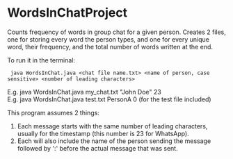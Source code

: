 # WordsInChatProject
 Counts frequency of words in group chat for a given person. Creates 2 files, one for storing every word the person types, and one for every unique word, their frequency, and the total number of words written at the end.  
 
 To run it in the terminal:  
 
     java WordsInChat.java <chat file name.txt> <name of person, case sensitive> <number of leading characters>  
 E.g. java WordsInChat.java my_chat.txt "John Doe" 23  
 E.g. java WordsInChat.java test.txt PersonA 0 (for the test file included)  
 
 This program assumes 2 things:
   1. Each message starts with the same number of leading characters, usually for the timestamp (this number is 23 for WhatsApp).
   2. Each will also include the name of the person sending the message followed by ':' before the actual message that was sent.
 
